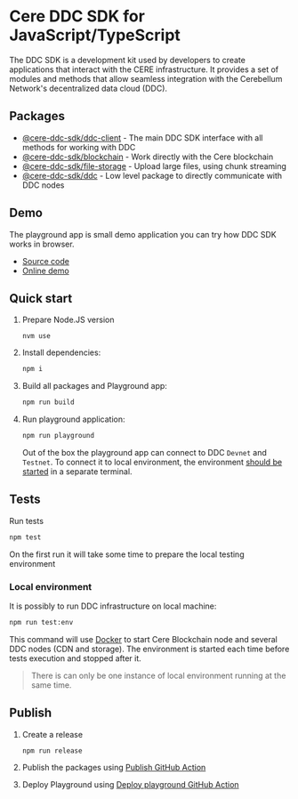 # Cere DDC SDK for JavaScript/TypeScript

The DDC SDK is a development kit used by developers to create applications that interact with the CERE infrastructure. It provides a set of modules and methods that allow seamless integration with the Cerebellum Network's decentralized data cloud (DDC).

## Packages

- [@cere-ddc-sdk/ddc-client](packages/ddc-client/README.md) - The main DDC SDK interface with all methods for working with DDC
- [@cere-ddc-sdk/blockchain](packages/blockchain/README.md) - Work directly with the Cere blockchain
- [@cere-ddc-sdk/file-storage](packages/file-storage/README.md) - Upload large files, using chunk streaming
- [@cere-ddc-sdk/ddc](packages/ddc/README.md) - Low level package to directly communicate with DDC nodes

## Demo

The playground app is small demo application you can try how DDC SDK works in browser.

- [Source code](playground)
- [Online demo](https://cerebellum-network.github.io/cere-ddc-sdk-js/)

## Quick start

1. Prepare Node.JS version

   ```
   nvm use
   ```

2. Install dependencies:

   ```bash
   npm i
   ```

3. Build all packages and Playground app:

   ```bash
   npm run build
   ```

4. Run playground application:

   ```bash
   npm run playground
   ```
   Out of the box the playground app can connect to DDC `Devnet` and `Testnet`. To connect it to local environment, the environment [should be started](#local-environment) in a separate terminal.

## Tests

Run tests

```bash
npm test
```

On the first run it will take some time to prepare the local testing environment

### Local environment

It is possibly to run DDC infrastructure on local machine:
```bash
npm run test:env
```

This command will use [Docker](https://www.docker.com/) to start Cere Blockchain node and several DDC nodes (CDN and storage). The environment is started each time before tests execution and stopped after it.

> There is can only be one instance of local environment running at the same time.

## Publish

1. Create a release

   ```
   npm run release
   ```

2. Publish the packages using [Publish GitHub Action](https://github.com/Cerebellum-Network/cere-ddc-sdk-js/actions/workflows/publish.yaml)

3. Deploy Playground using [Deploy playground GitHub Action](https://github.com/Cerebellum-Network/cere-ddc-sdk-js/actions/workflows/playground.yaml)
